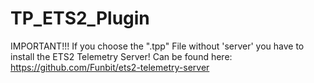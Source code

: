 # TP_ETS2_Plugin

IMPORTANT!!!
If you choose the ".tpp" File without 'server' you have to install the ETS2 Telemetry Server! Can be found here: https://github.com/Funbit/ets2-telemetry-server 
